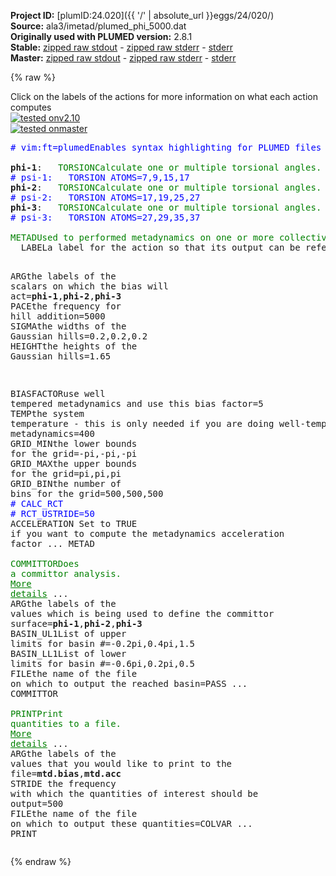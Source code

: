 **Project ID:** [plumID:24.020]({{ '/' | absolute_url }}eggs/24/020/)  
**Source:** ala3/imetad/plumed_phi_5000.dat  
**Originally used with PLUMED version:** 2.8.1  
**Stable:** [zipped raw stdout](plumed_phi_5000.dat.plumed.stdout.txt.zip) - [zipped raw stderr](plumed_phi_5000.dat.plumed.stderr.txt.zip) - [stderr](plumed_phi_5000.dat.plumed.stderr)  
**Master:** [zipped raw stdout](plumed_phi_5000.dat.plumed_master.stdout.txt.zip) - [zipped raw stderr](plumed_phi_5000.dat.plumed_master.stderr.txt.zip) - [stderr](plumed_phi_5000.dat.plumed_master.stderr)  

{% raw %}
<div class="plumedpreheader">
<div class="headerInfo" id="value_details_data/ala3/imetad/plumed_phi_5000.dat"> Click on the labels of the actions for more information on what each action computes </div>
<div class="containerBadge">
<div class="headerBadge"><a href="plumed_phi_5000.dat.plumed.stderr"><img src="https://img.shields.io/badge/v2.10-passing-green.svg" alt="tested onv2.10" /></a></div>
<div class="headerBadge"><a href="plumed_phi_5000.dat.plumed_master.stderr"><img src="https://img.shields.io/badge/master-passing-green.svg" alt="tested onmaster" /></a></div>
</div>
</div>
<pre class="plumedlisting">
<span class="plumedtooltip" style="color:blue"># vim:ft=plumed<span class="right">Enables syntax highlighting for PLUMED files in vim. See <a href="https://www.plumed.org/doc-master/user-doc/html/vim">here for more details. </a><i></i></span></span>
<br/><b name="data/ala3/imetad/plumed_phi_5000.datphi-1" onclick='showPath("data/ala3/imetad/plumed_phi_5000.dat","data/ala3/imetad/plumed_phi_5000.datphi-1","data/ala3/imetad/plumed_phi_5000.datphi-1","brown")'>phi-1</b>:   <span class="plumedtooltip" style="color:green">TORSION<span class="right">Calculate one or multiple torsional angles. <a href="https://www.plumed.org/doc-master/user-doc/html/TORSION" style="color:green">More details</a><i></i></span></span> <span class="plumedtooltip">ATOMS<span class="right">the four atoms involved in the torsional angle<i></i></span></span>=5,7,9,15     
<span style="color:blue" class="comment"># psi-1:   TORSION ATOMS=7,9,15,17    </span>
<span style="display:none;" id="data/ala3/imetad/plumed_phi_5000.datphi-1">The TORSION action with label <b>phi-1</b> calculates the following quantities:<table  align="center" frame="void" width="95%" cellpadding="5%"><tr><td width="5%"><b> Quantity </b>  </td><td><b> Description </b> </td></tr><tr><td width="5%">phi-1.value</td><td>the TORSION involving these atoms</td></tr></table></span><b name="data/ala3/imetad/plumed_phi_5000.datphi-2" onclick='showPath("data/ala3/imetad/plumed_phi_5000.dat","data/ala3/imetad/plumed_phi_5000.datphi-2","data/ala3/imetad/plumed_phi_5000.datphi-2","brown")'>phi-2</b>:   <span class="plumedtooltip" style="color:green">TORSION<span class="right">Calculate one or multiple torsional angles. <a href="https://www.plumed.org/doc-master/user-doc/html/TORSION" style="color:green">More details</a><i></i></span></span> <span class="plumedtooltip">ATOMS<span class="right">the four atoms involved in the torsional angle<i></i></span></span>=15,17,19,25  
<span style="color:blue" class="comment"># psi-2:   TORSION ATOMS=17,19,25,27  </span>
<span style="display:none;" id="data/ala3/imetad/plumed_phi_5000.datphi-2">The TORSION action with label <b>phi-2</b> calculates the following quantities:<table  align="center" frame="void" width="95%" cellpadding="5%"><tr><td width="5%"><b> Quantity </b>  </td><td><b> Description </b> </td></tr><tr><td width="5%">phi-2.value</td><td>the TORSION involving these atoms</td></tr></table></span><b name="data/ala3/imetad/plumed_phi_5000.datphi-3" onclick='showPath("data/ala3/imetad/plumed_phi_5000.dat","data/ala3/imetad/plumed_phi_5000.datphi-3","data/ala3/imetad/plumed_phi_5000.datphi-3","brown")'>phi-3</b>:   <span class="plumedtooltip" style="color:green">TORSION<span class="right">Calculate one or multiple torsional angles. <a href="https://www.plumed.org/doc-master/user-doc/html/TORSION" style="color:green">More details</a><i></i></span></span> <span class="plumedtooltip">ATOMS<span class="right">the four atoms involved in the torsional angle<i></i></span></span>=25,27,29,35  
<span style="color:blue" class="comment"># psi-3:   TORSION ATOMS=27,29,35,37  </span>
<br/><span style="display:none;" id="data/ala3/imetad/plumed_phi_5000.datphi-3">The TORSION action with label <b>phi-3</b> calculates the following quantities:<table  align="center" frame="void" width="95%" cellpadding="5%"><tr><td width="5%"><b> Quantity </b>  </td><td><b> Description </b> </td></tr><tr><td width="5%">phi-3.value</td><td>the TORSION involving these atoms</td></tr></table></span><span class="plumedtooltip" style="color:green">METAD<span class="right">Used to performed metadynamics on one or more collective variables. <a href="https://www.plumed.org/doc-master/user-doc/html/METAD" style="color:green">More details</a><i></i></span></span> ...
  <span class="plumedtooltip">LABEL<span class="right">a label for the action so that its output can be referenced in the input to other actions<i></i></span></span>=<b name="data/ala3/imetad/plumed_phi_5000.datmtd" onclick='showPath("data/ala3/imetad/plumed_phi_5000.dat","data/ala3/imetad/plumed_phi_5000.datmtd","data/ala3/imetad/plumed_phi_5000.datmtd","brown")'>mtd</b>

  <span class="plumedtooltip">ARG<span class="right">the labels of the scalars on which the bias will act<i></i></span></span>=<b name="data/ala3/imetad/plumed_phi_5000.datphi-1">phi-1</b>,<b name="data/ala3/imetad/plumed_phi_5000.datphi-2">phi-2</b>,<b name="data/ala3/imetad/plumed_phi_5000.datphi-3">phi-3</b>
  <span class="plumedtooltip">PACE<span class="right">the frequency for hill addition<i></i></span></span>=5000
  <span class="plumedtooltip">SIGMA<span class="right">the widths of the Gaussian hills<i></i></span></span>=0.2,0.2,0.2
  <span class="plumedtooltip">HEIGHT<span class="right">the heights of the Gaussian hills<i></i></span></span>=1.65

  <span class="plumedtooltip">BIASFACTOR<span class="right">use well tempered metadynamics and use this bias factor<i></i></span></span>=5
  <span class="plumedtooltip">TEMP<span class="right">the system temperature - this is only needed if you are doing well-tempered metadynamics<i></i></span></span>=400
  <span class="plumedtooltip">GRID_MIN<span class="right">the lower bounds for the grid<i></i></span></span>=-pi,-pi,-pi
  <span class="plumedtooltip">GRID_MAX<span class="right">the upper bounds for the grid<i></i></span></span>=pi,pi,pi
  <span class="plumedtooltip">GRID_BIN<span class="right">the number of bins for the grid<i></i></span></span>=500,500,500
  <span style="color:blue" class="comment"># CALC_RCT</span>
  <span style="color:blue" class="comment"># RCT_USTRIDE=50</span>
  <span class="plumedtooltip">ACCELERATION<span class="right"> Set to TRUE if you want to compute the metadynamics acceleration factor<i></i></span></span>
... METAD
<br/><span style="display:none;" id="data/ala3/imetad/plumed_phi_5000.datmtd">The METAD action with label <b>mtd</b> calculates the following quantities:<table  align="center" frame="void" width="95%" cellpadding="5%"><tr><td width="5%"><b> Quantity </b>  </td><td><b> Description </b> </td></tr><tr><td width="5%">mtd.bias</td><td>the instantaneous value of the bias potential</td></tr><tr><td width="5%">mtd.acc</td><td>the metadynamics acceleration factor</td></tr></table></span><span class="plumedtooltip" style="color:green">COMMITTOR<span class="right">Does a committor analysis. <a href="https://www.plumed.org/doc-master/user-doc/html/COMMITTOR" style="color:green">More details</a><i></i></span></span> ...
  <span class="plumedtooltip">ARG<span class="right">the labels of the values which is being used to define the committor surface<i></i></span></span>=<b name="data/ala3/imetad/plumed_phi_5000.datphi-1">phi-1</b>,<b name="data/ala3/imetad/plumed_phi_5000.datphi-2">phi-2</b>,<b name="data/ala3/imetad/plumed_phi_5000.datphi-3">phi-3</b>
  <span class="plumedtooltip">BASIN_UL1<span class="right">List of upper limits for basin #<i></i></span></span>=-0.2pi,0.4pi,1.5
  <span class="plumedtooltip">BASIN_LL1<span class="right">List of lower limits for basin #<i></i></span></span>=-0.6pi,0.2pi,0.5
  <span class="plumedtooltip">FILE<span class="right">the name of the file on which to output the reached basin<i></i></span></span>=PASS
... COMMITTOR
<br/><span style="display:none;" id="data/ala3/imetad/plumed_phi_5000.dat">The COMMITTOR action with label <b></b> calculates something</span><span class="plumedtooltip" style="color:green">PRINT<span class="right">Print quantities to a file. <a href="https://www.plumed.org/doc-master/user-doc/html/PRINT" style="color:green">More details</a><i></i></span></span> ...
  <span class="plumedtooltip">ARG<span class="right">the labels of the values that you would like to print to the file<i></i></span></span>=<b name="data/ala3/imetad/plumed_phi_5000.datmtd">mtd.bias</b>,<b name="data/ala3/imetad/plumed_phi_5000.datmtd">mtd.acc</b>
  <span class="plumedtooltip">STRIDE<span class="right"> the frequency with which the quantities of interest should be output<i></i></span></span>=500
  <span class="plumedtooltip">FILE<span class="right">the name of the file on which to output these quantities<i></i></span></span>=COLVAR
... PRINT
</pre>
{% endraw %}
